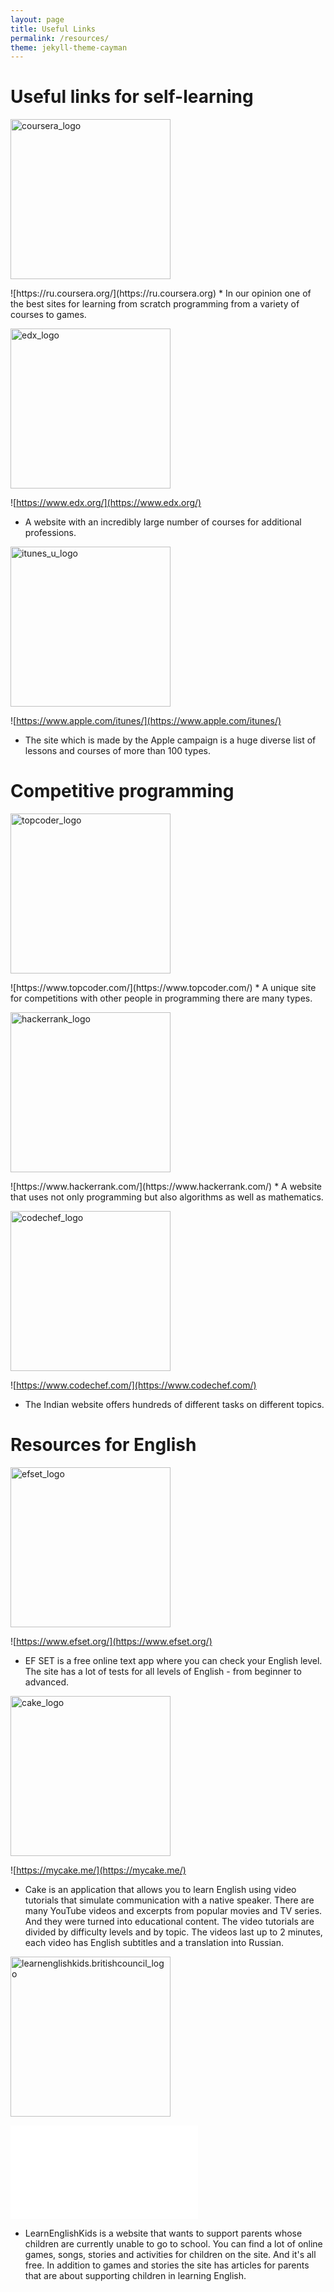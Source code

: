 ```yaml
---
layout: page
title: Useful Links
permalink: /resources/
theme: jekyll-theme-cayman
---
```



# Useful links for self-learning

<p align="left"> 
  <img src="https://github.com/torgyn/nextgenprog/blob/website/coursera.png?raw=true" alt="coursera_logo" width="256">
</p> 
![https://ru.coursera.org/](https://ru.сoursera.org)
* In our opinion one of the best sites for learning from scratch programming from a variety of courses to games.

<p align="left"> 
  <img src="https://github.com/torgyn/nextgenprog/blob/website/edx.jpg?raw=true" alt="edx_logo" width="256">
</p> 

![https://www.edx.org/](https://www.edx.org/)
* A website with an incredibly large number of courses for additional professions.

<p align="left"> 
  <img src="https://github.com/torgyn/nextgenprog/blob/website/itunes u.jpg?raw=true" alt="itunes_u_logo" width="256">
</p> 

![https://www.apple.com/itunes/](https://www.apple.com/itunes/)
* The site which is made by the Apple campaign is a huge diverse list of lessons and courses of more than 100 types.

# Competitive programming

<p align="left"> 
  <img src="https://github.com/torgyn/nextgenprog/blob/website/topcoder.jpg?raw=true" alt="topcoder_logo" width="256">
</p> 
![https://www.topcoder.com/](https://www.topcoder.com/)
* A unique site for competitions with other people in programming there are many types.


<p align="left"> 
  <img src="https://github.com/torgyn/nextgenprog/blob/website/hackerrank.jpg?raw=true" alt="hackerrank_logo" width="256">
</p> 
![https://www.hackerrank.com/](https://www.hackerrank.com/)
* A website that uses not only programming but also algorithms as well as mathematics.

<p align="left"> 
  <img src="https://github.com/torgyn/nextgenprog/blob/website/codechef.png?raw=true" alt="codechef_logo" width="256">
</p> 

![https://www.codechef.com/](https://www.codechef.com/)
* The Indian website offers hundreds of different tasks on different topics.

# Resources for English
<p align="left"> 
  <img src="https://github.com/torgyn/nextgenprog/blob/website/efset.jpg?raw=true" alt="efset_logo" width="256">
</p> 

![https://www.efset.org/](https://www.efset.org/)
* EF SET is a free online text app where you can check your English level.
The site has a lot of  tests for all levels of English - from beginner to advanced.

<p align="left"> 
  <img src="https://github.com/torgyn/nextgenprog/blob/website/cake.jpg?raw=true" alt="cake_logo" width="256">
</p> 

![https://mycake.me/](https://mycake.me/)
* Cake is an application that allows you to learn English using video tutorials that simulate communication with a native speaker. There are many YouTube videos and excerpts from popular movies and TV series. And they were turned into educational content. The video tutorials are divided by difficulty levels and by topic. The videos last up to 2 minutes, each video has English subtitles and a translation into Russian.

<p align="left"> 
  <img src="https://github.com/torgyn/nextgenprog/blob/website/learnenglishkids.britishcouncil.png?raw=true" alt="learnenglishkids.britishcouncil_logo" width="256">
</p> 

![learnenglishkids.britishcouncil.org](learnenglishkids.britishcouncil.org)
* LearnEnglishKids is a website that wants to support parents whose children are currently unable to go to school. You can find a lot of online games, songs, stories and activities for children on the site. And it's all free. In addition to games and stories the site has articles for parents that are about supporting children in learning English.
